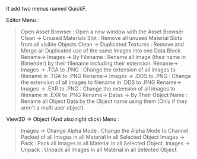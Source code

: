 It add two menus named QuickF.

Editor Menu : 
> Open Asset Browser : Open a new window with the Asset Browser
> Clean -> Unused Materials Slot : Remove all unused Material Slots from all visible Objects
> Clean -> Duplicated Textures : Remove and Merge all Duplicated use of the same Images into one Data Block
> Rename-> Images -> By Filename : Rename all Image (their name in Blmender) by their filename including their extension.
> Rename-> Images -> .TGA to .PNG : Change the extension of all images to filename in .TGA to .PNG
> Rename-> Images -> .DDS to .PNG : Change the extension of all images to filename in .DDS to .PNG
> Rename-> Images -> .EXR to .PNG : Change the extension of all images to filename in .EXR to .PNG 
> Rename-> Datas -> By Their Object Name : Rename all Object Data by the Object name using them (Only if they aren't a multi user object)

View3D -> Object (And also right click) Menu : 
> Images -> Change Alpha Mode : Change the Alpha Mode to Channel Packed of all Images in all Material in all Selected Object
> Images -> Pack : Pack all Images in all Material in all Selected Object.
> Images -> Unpack : Unpack all Images in all Material in all Selected Object.